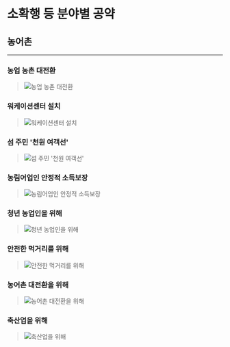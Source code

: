 # 소확행 등 분야별 공약

## 농어촌

---

### 농업 농촌 대전환
> ![농업 농촌 대전환](004_007_001.png)

### 워케이션센터 설치
> ![워케이션센터 설치](004_007_002.png)

### 섬 주민 '천원 여객선'
> ![섬 주민 '천원 여객선'](004_007_003.png)

### 농림어업인 안정적 소득보장
> ![농림어업인 안정적 소득보장](004_007_004.png)

### 청년 농업인을 위해
> ![청년 농업인을 위해](004_007_005.png)

### 안전한 먹거리를 위해
> ![안전한 먹거리를 위해](004_007_006.png)

### 농어촌 대전환을 위해
> ![농어촌 대전환을 위해](004_007_007.png)

### 축산업을 위해
> ![축산업을 위해](004_007_008.png)
